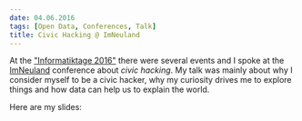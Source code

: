 ```yaml
---
date: 04.06.2016
tags: [Open Data, Conferences, Talk]
title: Civic Hacking @ ImNeuland
---
```


At the ["Informatiktage 2016"](https://informatiktage.ch/) there were several events and I spoke at the [ImNeuland](http://imneuland.ch/) conference about _civic hacking_.
My talk was mainly about why I consider myself to be a civic hacker, why my curiosity drives me to explore things and how data can help us to explain the world.


Here are my slides:

<script async class="speakerdeck-embed" data-id="12f9ae309acb4438a656f0951662ce31" data-ratio="1.77777777777778" src="//speakerdeck.com/assets/embed.js"></script>

